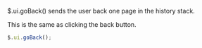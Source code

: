 $.ui.goBack() sends the user back one page in the history stack.

This is the same as clicking the back button.

```js
$.ui.goBack();
```